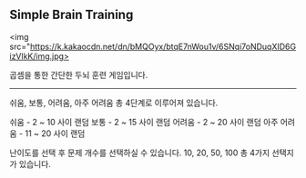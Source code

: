 ## Simple Brain Training

<img src="https://k.kakaocdn.net/dn/bMQOyx/btqE7nWou1v/6SNqi7oNDuqXID6GizVlkK/img.jpg>

곱셈을 통한 간단한 두뇌 훈련 게임입니다.

---

쉬움, 보통, 어려움, 아주 어려움 총 4단계로 이루어져 있습니다.

쉬움 - 2 ~ 10 사이 랜덤
보통 - 2 ~ 15 사이 랜덤
어려움 - 2 ~ 20 사이 랜덤
아주 어려움 - 11 ~ 20 사이 랜덤

난이도를 선택 후 문제 개수를 선택하실 수 있습니다.
10, 20, 50, 100 총 4가지 선택지가 있습니다.
